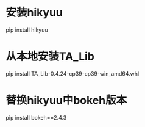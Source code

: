 # 安装hikyuu
pip install hikyuu
# 从本地安装TA_Lib
pip install TA_Lib-0.4.24-cp39-cp39-win_amd64.whl
# 替换hikyuu中bokeh版本
pip install bokeh==2.4.3
